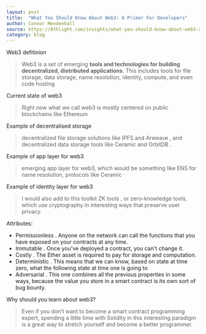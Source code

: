 ```yaml
---
layout: post
title:  "What You Should Know About Web3: A Primer For Developers"
author: Connor Mendenhall
source: https://8thlight.com/insights/what-you-should-know-about-web3-a-primer-for-developers
category: blog
---
```


Web3 defitinion

> Web3 is a set of emerging **tools and technologies for building decentralized, distributed applications**. This includes tools for file storage, data storage, name resolution, identity, compute, and even code hosting

Current state of web3

> Right now what we call web3 is mostly centered on public blockchains like Ethereum

Example of decentralised storage

> decentralized file storage solutions like IPFS and Arweave , and decentralized data storage tools like Ceramic and OrbitDB .

Example of app layer for web3

> emerging app layer for web3, which would be something like ENS for name resolution, protocols like Ceramic

Example of identity layer for web3

> I would also add to this toolkit ZK tools , or zero-knowledge tools, which use cryptography in interesting ways that preserve user privacy.

Attributes:

- Permissionless . Anyone on the network can call the functions that you have exposed on your contracts at any time.
- Immutable . Once you've deployed a contract, you can't change it.
- Costly . The Ether asset is required to pay for storage and computation.
- Deterministic . This means that we can know, based on state at time zero, what the following state at time one is going to
- Adversarial . This one combines all the previous properties in some ways, because the value you store in a smart contract is its own sort of bug bounty.

Why should you learn about web3?

> Even if you don’t want to become a smart contract programming expert, spending a little time with Solidity in this interesting paradigm is a great way to stretch yourself and become a better programmer.
